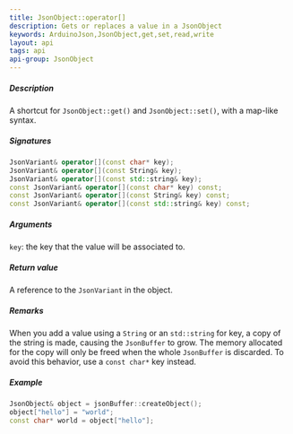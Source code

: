 ```yaml
---
title: JsonObject::operator[]
description: Gets or replaces a value in a JsonObject
keywords: ArduinoJson,JsonObject,get,set,read,write
layout: api
tags: api
api-group: JsonObject
---
```


##### Description

A shortcut for `JsonObject::get()` and `JsonObject::set()`, with a map-like syntax.

##### Signatures

```c++
JsonVariant& operator[](const char* key);
JsonVariant& operator[](const String& key);
JsonVariant& operator[](const std::string& key);
const JsonVariant& operator[](const char* key) const;
const JsonVariant& operator[](const String& key) const;
const JsonVariant& operator[](const std::string& key) const;
```

##### Arguments

`key`: the key that the value will be associated to.

##### Return value

A reference to the `JsonVariant` in the object.

##### Remarks

When you add a value using a `String` or an `std::string` for key, a copy of the string is made, causing the `JsonBuffer` to grow.
The memory allocated for the copy will only be freed when the whole `JsonBuffer` is discarded.
To avoid this behavior, use a `const char*` key instead.

##### Example

```c++
JsonObject& object = jsonBuffer::createObject();
object["hello"] = "world";
const char* world = object["hello"];
```
